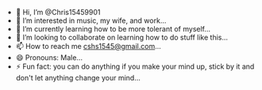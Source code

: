- 👋 Hi, I’m @Chris15459901
- 👀 I’m interested in music, my wife, and work...
- 🌱 I’m currently learning how to be more tolerant of myself...
- 💞️ I’m looking to collaborate on learning how to do stuff like this...
- 📫 How to reach me cshs1545@gmail.com...
- 😄 Pronouns: Male...
- ⚡ Fun fact: you can do anything if you make your mind up, stick by it and don't let anything change your mind...

<!---
Chris15459901/Chris15459901 is a ✨ special ✨ repository because its `README.md` (this file) appears on your GitHub profile.
You can click the Preview link to take a look at your changes.
--->
